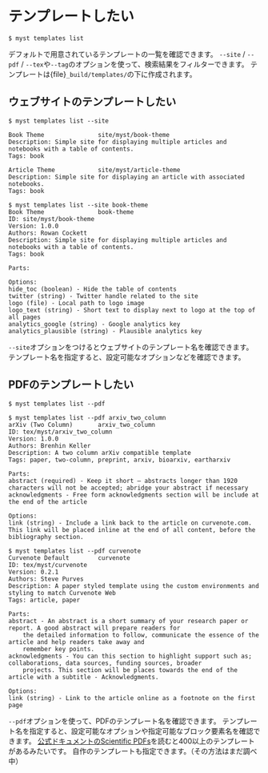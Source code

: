 # テンプレートしたい

```console
$ myst templates list
```

デフォルトで用意されているテンプレートの一覧を確認できます。
``--site`` / ``--pdf`` / ``--tex``や``--tag``のオプションを使って、検索結果をフィルターできます。
テンプレートは{file}`_build/templates/`の下に作成されます。

## ウェブサイトのテンプレートしたい

```console
$ myst templates list --site

Book Theme               site/myst/book-theme
Description: Simple site for displaying multiple articles and notebooks with a table of contents.
Tags: book

Article Theme            site/myst/article-theme
Description: Simple site for displaying an article with associated notebooks.
Tags: book

$ myst templates list --site book-theme
Book Theme               book-theme
ID: site/myst/book-theme
Version: 1.0.0
Authors: Rowan Cockett
Description: Simple site for displaying multiple articles and notebooks with a table of contents.
Tags: book

Parts:

Options:
hide_toc (boolean) - Hide the table of contents
twitter (string) - Twitter handle related to the site
logo (file) - Local path to logo image
logo_text (string) - Short text to display next to logo at the top of all pages
analytics_google (string) - Google analytics key
analytics_plausible (string) - Plausible analytics key
```

``--site``オプションをつけるとウェブサイトのテンプレート名を確認できます。
テンプレート名を指定すると、設定可能なオプションなどを確認できます。

## PDFのテンプレートしたい

```console
$ myst templates list --pdf

$ myst templates list --pdf arxiv_two_column
arXiv (Two Column)       arxiv_two_column
ID: tex/myst/arxiv_two_column
Version: 1.0.0
Authors: Brenhin Keller
Description: A two column arXiv compatible template
Tags: paper, two-column, preprint, arxiv, bioarxiv, eartharxiv

Parts:
abstract (required) - Keep it short — abstracts longer than 1920 characters will not be accepted; abridge your abstract if necessary
acknowledgments - Free form acknowledgments section will be include at the end of the article

Options:
link (string) - Include a link back to the article on curvenote.com. This link will be placed inline at the end of all content, before the bibliography section.

$ myst templates list --pdf curvenote
Curvenote Default        curvenote
ID: tex/myst/curvenote
Version: 0.2.1
Authors: Steve Purves
Description: A paper styled template using the custom environments and styling to match Curvenote Web
Tags: article, paper

Parts:
abstract - An abstract is a short summary of your research paper or report. A good abstract will prepare readers for
	the detailed information to follow, communicate the essence of the article and help readers take away and
	remember key points.
acknowledgments - You can this section to highlight support such as; collaborations, data sources, funding sources, broader
	projects. This section will be places towards the end of the article with a subtitle - Acknowledgments.

Options:
link (string) - Link to the article online as a footnote on the first page
```

``--pdf``オプションを使って、PDFのテンプレート名を確認できます。
テンプレート名を指定すると、設定可能なオプションや指定可能なブロック要素名を確認できます。
[公式ドキュメントのScientific PDFs](https://mystmd.org/guide/creating-pdf-documents)を読むと400以上のテンプレートがあるみたいです。
自作のテンプレートも指定できます。（その方法はまだ調べ中）
